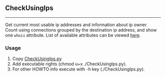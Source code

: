 ## CheckUsingIps
****

Get current most usable ip addresses and information about ip owner.
Count using connections grouped by the destination ip address, and show one `whois` attribute.
List of available attributes can be viewed [here](https://ip-api.com/).


### Usage

1. Copy [CheckUsingIps.py](https://github.com/Kromelky/AndersenCourses/blob/main/Homework%2014.09/CheckUsingIps.py)
2. Add executable rights (chmod u+x ./CheckUsingIps.py).
3. For other HOWTO info execute with -h key (./CheckUsingIps.py). 







